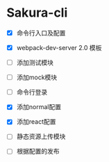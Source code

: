 # Sakura-cli

- [x] 命令行入口及配置
- [x] webpack-dev-server 2.0 模板
- [ ] 添加测试模块
- [ ] 添加mock模块
- [ ] 命令行登录
- [x] 添加normal配置
- [x] 添加react配置
- [ ] 静态资源上传模块
- [ ] 根据配置的发布

